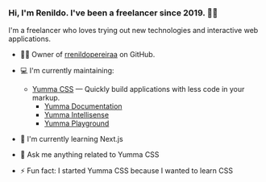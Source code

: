 ### Hi, I'm Renildo. I've been a freelancer since 2019. 👋🏽

I'm a freelancer who loves trying out new technologies and interactive web applications.

- ✍🏽 Owner of [rrenildopereiraa](https://github.com/rrenildopereiraa) on GitHub.
- 💻 I'm currently maintaining:
  - [Yumma CSS](https://github.com/yumma-lib/yumma-css) — Quickly build applications with less code in your markup.
      - [Yumma Documentation](https://www.yummacss.com/)
      - [Yumma Intellisense](https://marketplace.visualstudio.com/items?itemName=yumma-css.yumma-css-intellisense)
      - [Yumma Playground](https://play.yummacss.com/)

- 🌱 I'm currently learning Next.js
- 💬 Ask me anything related to Yumma CSS
- ⚡ Fun fact: I started Yumma CSS because I wanted to learn CSS
